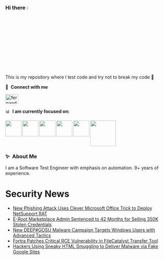 ### Hi there <a href="https://www.gautamkrishnar.com/"><img src="https://media.giphy.com/media/hvRJCLFzcasrR4ia7z/giphy.gif" width="5%"></a>
This is my repository where I test code and try not to break my code :rofl:

🔗 &nbsp;**Connect with me**
<p align="left">
<a href="https://linkedin.com/in/fernandorlcruz" target="blank"><img align="center" src="https://raw.githubusercontent.com/rahuldkjain/github-profile-readme-generator/master/src/images/icons/Social/linked-in-alt.svg" alt="fernando cruz" height="30" width="40" /></a>
  
📊 &nbsp;**I am currently focused on:**

<img align="left" width='50' height='50' src="https://cdn.jsdelivr.net/gh/devicons/devicon/icons/python/python-original-wordmark.svg" />
<img align="left" width='50' height='50' src="https://cdn.jsdelivr.net/gh/devicons/devicon/icons/csharp/csharp-original.svg" />
<img align="left" width='50' height='50' src="https://cdn.jsdelivr.net/gh/devicons/devicon/icons/jenkins/jenkins-original.svg" />
<img align="left" width='50' height='50' src="https://specflow.org/wp-content/uploads/2021/05/SpecFlow-Icon.png" />
<img align="left" width='50' height='50' src="https://www.svgrepo.com/show/306098/githubactions.svg" />
<img width='80' height='80' src="https://cdn2.vectorstock.com/i/1000x1000/64/81/security-testing-concept-icon-safety-audit-key-vector-29166481.jpg" />
          
          
  
### ✨&nbsp; About Me

I am a Software Test Engineer with emphasis on automation. 9+ years of experience.

# Security News
<!-- BLOG-POST-LIST:START -->
- [New Phishing Attack Uses Clever Microsoft Office Trick to Deploy NetSupport RAT](https://thehackernews.com/2024/03/new-phishing-attack-uses-clever.html)
- [E-Root Marketplace Admin Sentenced to 42 Months for Selling 350K Stolen Credentials](https://thehackernews.com/2024/03/e-root-marketplace-admin-sentenced-to.html)
- [New DEEP#GOSU Malware Campaign Targets Windows Users with Advanced Tactics](https://thehackernews.com/2024/03/new-deepgosu-malware-campaign-targets.html)
- [Fortra Patches Critical RCE Vulnerability in FileCatalyst Transfer Tool](https://thehackernews.com/2024/03/fortra-patches-critical-rce.html)
- [Hackers Using Sneaky HTML Smuggling to Deliver Malware via Fake Google Sites](https://thehackernews.com/2024/03/hackers-using-sneaky-html-smuggling-to.html)
<!-- BLOG-POST-LIST:END -->
